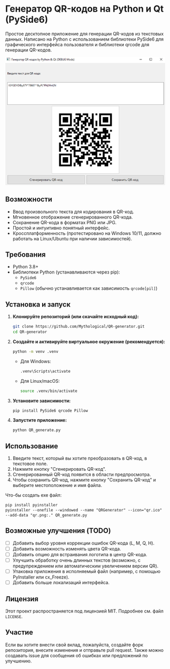 # Генератор QR-кодов на Python и Qt (PySide6)

Простое десктопное приложение для генерации QR-кодов из текстовых данных. Написано на Python с использованием библиотеки PySide6 для графического интерфейса пользователя и библиотеки qrcode для генерации QR-кодов.

![Скриншот приложения](screenshot_QR.png) 

## Возможности

*   Ввод произвольного текста для кодирования в QR-код.
*   Мгновенное отображение сгенерированного QR-кода.
*   Сохранение QR-кода в форматах PNG или JPG.
*   Простой и интуитивно понятный интерфейс.
*   Кроссплатформенность (протестировано на Windows 10/11, должно работать на Linux/Ubuntu при наличии зависимостей).

## Требования

*   Python 3.8+
*   Библиотеки Python (устанавливаются через pip):
    *   `PySide6`
    *   `qrcode`
    *   `Pillow` (обычно устанавливается как зависимость `qrcode[pil]`)

## Установка и запуск

1.  **Клонируйте репозиторий (или скачайте исходный код):**
    ```bash
    git clone https://github.com/Mythological/QR-generator.git 
    cd QR-generator
    ```
    
2.  **Создайте и активируйте виртуальное окружение (рекомендуется):**
    ```bash
    python -m venv .venv
    ```
    *   Для Windows:
        ```bash
        .venv\Scripts\activate
        ```
    *   Для Linux/macOS:
        ```bash
        source .venv/bin/activate
        ```

3.  **Установите зависимости:**
    ```bash
    pip install PySide6 qrcode Pillow
    ```

4.  **Запустите приложение:**
    ```bash
    python QR_generate.py 
    ```

## Использование

1.  Введите текст, который вы хотите преобразовать в QR-код, в текстовое поле.
2.  Нажмите кнопку "Сгенерировать QR-код".
3.  Сгенерированный QR-код появится в области предпросмотра.
4.  Чтобы сохранить QR-код, нажмите кнопку "Сохранить QR-код" и выберите местоположение и имя файла.

Что-бы создать exe файл:
```
pip install pyinstaller
pyinstaller --onefile --windowed --name "QRGenerator" --icon="qr.ico" --add-data "qr.png:." QR_generate.py
```

## Возможные улучшения (TODO)

*   [ ] Добавить выбор уровня коррекции ошибок QR-кода (L, M, Q, H).
*   [ ] Добавить возможность изменять цвета QR-кода.
*   [ ] Добавить опцию для встраивания логотипа в центр QR-кода.
*   [ ] Улучшить обработку очень длинных текстов (возможно, с предупреждением или автоматическим увеличением версии QR).
*   [ ] Упаковка приложения в исполняемый файл (например, с помощью PyInstaller или cx_Freeze).
*   [ ] Добавить больше локализаций интерфейса.

## Лицензия

Этот проект распространяется под лицензией MIT. Подробнее см. файл `LICENSE`.

## Участие

Если вы хотите внести свой вклад, пожалуйста, создайте форк репозитория, внесите изменения и отправьте pull request. Также можно создавать issue для сообщения об ошибках или предложений по улучшению.
